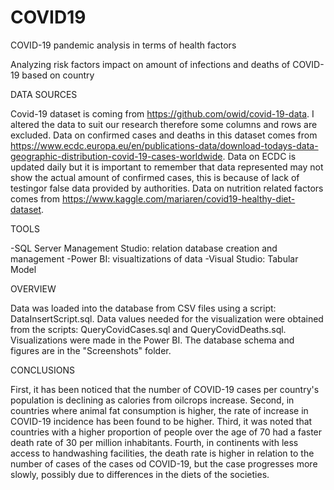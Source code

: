 # COVID19
COVID-19 pandemic analysis in terms of health factors

Analyzing risk factors impact on amount of infections and deaths of COVID-19 based on country


DATA SOURCES

Covid-19 dataset is coming from https://github.com/owid/covid-19-data. I altered the data to suit our research therefore some columns and rows are excluded. Data on confirmed cases and deaths in this dataset comes from https://www.ecdc.europa.eu/en/publications-data/download-todays-data-geographic-distribution-covid-19-cases-worldwide. Data on ECDC is updated daily but it is important to remember that data represented may not show the actual amount of confirmed cases, this is because of lack of testingor false data provided by authorities. Data on nutrition related factors comes from https://www.kaggle.com/mariaren/covid19-healthy-diet-dataset. 


TOOLS

-SQL Server Management Studio: relation database creation and management
-Power BI: visualtizations of data
-Visual Studio: Tabular Model


OVERVIEW

Data was loaded into the database from CSV files using a script: DataInsertScript.sql.
Data values needed for the visualization were obtained from the scripts: QueryCovidCases.sql and QueryCovidDeaths.sql.
Visualizations were made in the Power BI.
The database schema and figures are in the "Screenshots" folder.


CONCLUSIONS

First, it has been noticed that the number of COVID-19 cases per country's population is declining as calories from oilcrops increase. Second, in countries where animal fat consumption is higher, the rate of increase in COVID-19 incidence has been found to be higher. Third, it was noted that countries with a higher proportion of people over the age of 70 had a faster death rate of 30 per million inhabitants. Fourth, in continents with less access to handwashing facilities, the death rate is higher in relation to the number of cases of the cases od COVID-19, but the case progresses more slowly, possibly due to differences in the diets of the societies.
